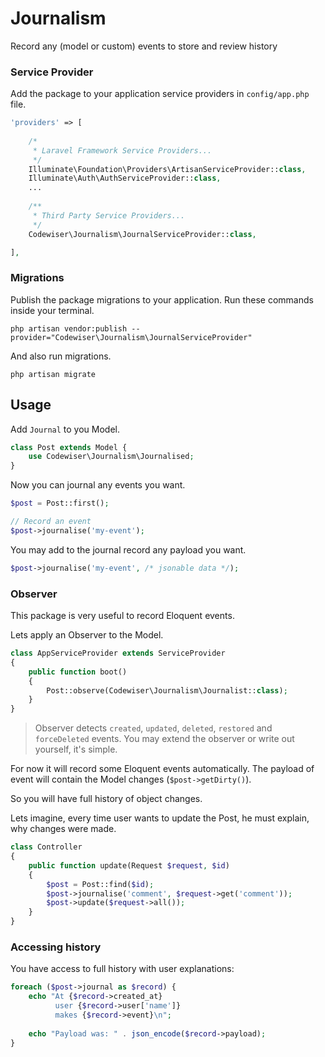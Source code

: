 # Journalism
Record any (model or custom) events to store and review history

### Service Provider

Add the package to your application service providers in `config/app.php` file.

```php
'providers' => [
    
    /*
     * Laravel Framework Service Providers...
     */
    Illuminate\Foundation\Providers\ArtisanServiceProvider::class,
    Illuminate\Auth\AuthServiceProvider::class,
    ...
    
    /**
     * Third Party Service Providers...
     */
    Codewiser\Journalism\JournalServiceProvider::class,

],
```

### Migrations

Publish the package migrations to your application. Run these commands inside your terminal.

    php artisan vendor:publish --provider="Codewiser\Journalism\JournalServiceProvider"

And also run migrations.

    php artisan migrate

## Usage

Add `Journal` to you Model.

```php
class Post extends Model {
    use Codewiser\Journalism\Journalised;
}
```

Now you can journal any events you want.

```php
$post = Post::first();

// Record an event
$post->journalise('my-event');
```

You may add to the journal record any payload you want.
```php
$post->journalise('my-event', /* jsonable data */);
```

### Observer

This package is very useful to record Eloquent events.

Lets apply an Observer to the Model.

```php
class AppServiceProvider extends ServiceProvider 
{
    public function boot()
    {
        Post::observe(Codewiser\Journalism\Journalist::class);
    }
}
```

> Observer detects `created`, `updated`, `deleted`, `restored` and `forceDeleted` events.
> You may extend the observer or write out yourself, it's simple.

For now it will record some Eloquent events automatically. 
The payload of event will contain the Model changes (`$post->getDirty()`).


So you will have full history of object changes.

Lets imagine, every time user wants to update the Post, he must explain, why changes were made.

```php
class Controller
{
    public function update(Request $request, $id)
    {
        $post = Post::find($id);
        $post->journalise('comment', $request->get('comment'));
        $post->update($request->all());
    }
}
```

### Accessing history

You have access to full history with user explanations:

```php
foreach ($post->journal as $record) {
    echo "At {$record->created_at} 
          user {$record->user['name']} 
          makes {$record->event}\n";
    
    echo "Payload was: " . json_encode($record->payload);
}
```